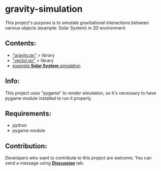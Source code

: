# gravity-simulation
This project's purpose is to simulate gravitational interactions between various objects (example: Solar System) in 2D environment. 

## Contents:
- ["gravity.py"](/gravity.py)  > library
- ["vector.py"](/vector.py)   > library
- [example **Solar System** simulation](/temporary-v_alfa-solar-system-simulation.py)

## Info:
This project uses "pygame" to render simulation, so it's necessary to have pygame module installed to run it properly.

## Requirements:
- python
- pygame module

## Contribution:
Developers who want to contribute to this project are welcome. You can send a message using [**Discussion**](https://github.com/JENOT-ANT/gravity-simulation/discussions) tab.
